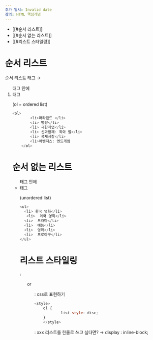 ```yaml
---
추가 일시: Invalid date
강의: HTML 핵심개념
---
```

- [[#순서 리스트]]
- [[#순서 없는 리스트]]
- [[#리스트 스타일링]]

  

# 순서 리스트

  

순서 리스트 태그 → <ol>태그 안에 <li>태그

(ol = ordered list)

```JavaScript
<ol>
        <li>라라랜드 </li>
	    <li> 명량</li>
	    <li> 극한직업</li>
        <li> 신과함께: 죄와 벌</li>
        <li> 국제시장</li>
        <li>어벤져스: 엔드게임
    </ol>
```

  

  

# 순서 없는 리스트

  

<ul>태그 안에 <li>태그

(unordered list)

```JavaScript
<ul>
  <li> 한국 영화</li>
   <li>  외국 영화</li>
  <li>  드라마</li>
  <li>  예능</li>
  <li>  영화</li>
  <li>  프로야구</li>
</ul>
```

  

  

# 리스트 스타일링

  

: <ol type=””> or <ul type=””>

: css로 표현하기

```JavaScript
<style>
	ol {
			list-style: disc;
	}
	</style>
```

  

: xxx 리스트를 한줄로 쓰고 싶다면? → display : inline-block;